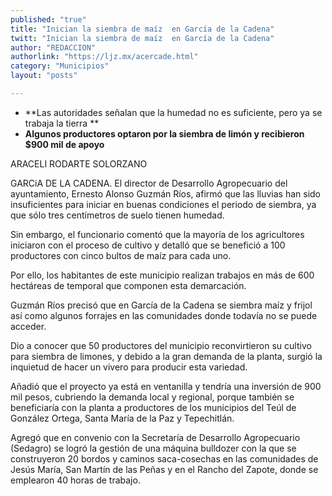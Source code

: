 ```yaml
---
published: "true"
title: "Inician la siembra de maíz  en García de la Cadena"
twitt: "Inician la siembra de maíz  en García de la Cadena"
author: "REDACCION"
authorlink: "https://ljz.mx/acercade.html"
category: "Municipios"
layout: "posts"

---
```


*   **Las autoridades señalan que la humedad no es suficiente, pero ya se trabaja la tierra **
*   **Algunos productores optaron por la siembra de limón y recibieron $900 mil de apoyo**


  ARACELI RODARTE SOLORZANO



  GARCiA DE LA CADENA. El director de Desarrollo Agropecuario del ayuntamiento, Ernesto Alonso Guzmán Ríos, afirmó que las lluvias han sido insuficientes para iniciar en buenas condiciones el periodo de siembra, ya que sólo tres centímetros de suelo tienen humedad.



  Sin embargo, el funcionario comentó que la mayoría de los agricultores iniciaron con el proceso de cultivo y detalló que se benefició a 100 productores con cinco bultos de maíz para cada uno.



  Por ello, los habitantes de este municipio realizan trabajos en más de 600 hectáreas de temporal que componen esta demarcación.



  Guzmán Ríos precisó que en García de la Cadena se siembra maíz y frijol así como algunos forrajes en las comunidades donde todavía no se puede acceder.



  Dio a conocer que 50 productores del municipio reconvirtieron su cultivo para siembra de limones, y debido a la gran demanda de la planta, surgió la inquietud de hacer un vivero para producir esta variedad.



  Añadió que el proyecto ya está en ventanilla y tendría una inversión de 900 mil pesos, cubriendo la demanda local y regional, porque también se beneficiaría con la planta a productores de los municipios del Teúl de González Ortega, Santa María de la Paz y Tepechitlán.



  Agregó que en convenio con la Secretaría de Desarrollo Agropecuario (Sedagro) se logró la gestión de una máquina bulldozer con la que se construyeron 20 bordos y caminos saca-cosechas en las comunidades de Jesús María, San Martín de las Peñas y en el Rancho del Zapote, donde se emplearon 40 horas de trabajo.

